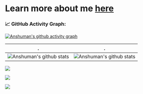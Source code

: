 # Learn more about me [here](https://shivance.github.io)


<!--   GitHub stats graph -->
### 📈 GitHub Activity Graph:
[![Anshuman's github activity graph](https://github-readme-activity-graph.cyclic.app/graph?username=shivance&theme=github-compact)](https://github.com/shivance/github-readme-activity-graph)

| .                                                                                                                                       | .                                                                                                                         |
|-----------------------------------------------------------------------------------------------------------------------------------------|---------------------------------------------------------------------------------------------------------------------------|
| ![Anshuman's github stats](https://github-readme-stats.vercel.app/api?username=shivance&show_icons=true&theme=radical&include_all_commits=true) | ![Anshuman's github stats](https://github-readme-stats.vercel.app/api/top-langs/?username=shivance&theme=radical&layout=compact) |

<img src="https://github-readme-streak-stats.herokuapp.com/?user=shivance"></img>

<!--   profile-green-animate -->
![](./profile-3d-contrib/profile-green-animate.svg)

<!--   grid-snake -->
![](https://github.com/shivance/shivance/blob/output/github-contribution-grid-snake.svg)

<!--   skyline 
<a href="https://skyline.github.com/shivance/2022"><img src="./assets/2022.gif" alt="" width="auto" height="auto" /></a>
-->


